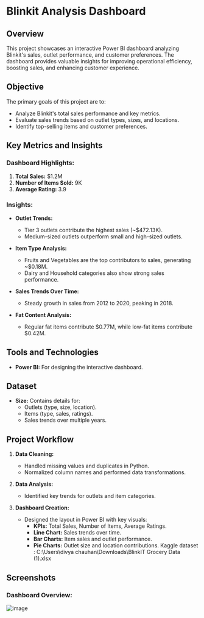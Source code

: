 # Blinkit Analysis Dashboard

## Overview
This project showcases an interactive Power BI dashboard analyzing Blinkit's sales, outlet performance, and customer preferences. The dashboard provides valuable insights for improving operational efficiency, boosting sales, and enhancing customer experience.

## Objective
The primary goals of this project are to:
- Analyze Blinkit's total sales performance and key metrics.
- Evaluate sales trends based on outlet types, sizes, and locations.
- Identify top-selling items and customer preferences.

## Key Metrics and Insights
### Dashboard Highlights:
1. **Total Sales:** $1.2M  
2. **Number of Items Sold:** 9K  
3. **Average Rating:** 3.9  

### Insights:
- **Outlet Trends:**
  - Tier 3 outlets contribute the highest sales (~$472.13K).
  - Medium-sized outlets outperform small and high-sized outlets.

- **Item Type Analysis:**
  - Fruits and Vegetables are the top contributors to sales, generating ~$0.18M.
  - Dairy and Household categories also show strong sales performance.

- **Sales Trends Over Time:**
  - Steady growth in sales from 2012 to 2020, peaking in 2018.

- **Fat Content Analysis:**
  - Regular fat items contribute $0.77M, while low-fat items contribute $0.42M.

## Tools and Technologies
- **Power BI:** For designing the interactive dashboard.
  
## Dataset
- **Size:** Contains details for:
  - Outlets (type, size, location).
  - Items (type, sales, ratings).
  - Sales trends over multiple years.

## Project Workflow
1. **Data Cleaning:**
   - Handled missing values and duplicates in Python.
   - Normalized column names and performed data transformations.

2. **Data Analysis:**
   - Identified key trends for outlets and item categories.

3. **Dashboard Creation:**
   - Designed the layout in Power BI with key visuals:
     - **KPIs:** Total Sales, Number of Items, Average Ratings.
     - **Line Chart:** Sales trends over time.
     - **Bar Charts:** Item sales and outlet performance.
     - **Pie Charts:** Outlet size and location contributions.
Kaggle dataset : C:\Users\divya chauhan\Downloads\BlinkIT Grocery Data (1).xlsx
## Screenshots
### Dashboard Overview:
![image](https://github.com/user-attachments/assets/dd8f9ff5-a77a-4728-8529-8c5ea673c457)

